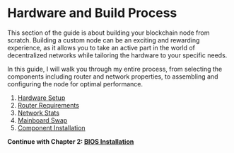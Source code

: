 # Hardware and Build Process

This section of the guide is about building your blockchain node from scratch. Building a custom node can be an exciting and rewarding experience, as it allows you to take an active part in the world of decentralized networks while tailoring the hardware to your specific needs.

In this guide, I will walk you through my entire process, from selecting the components including router and network properties, to assembling and configuring the node for optimal performance.

1. [Hardware Setup](/docs/mainnet/complete-node-guide/hardware-build/start-here)
2. [Router Requirements](/docs/mainnet/complete-node-guide/hardware-build/router-requirement)
3. [Network Stats](/docs/mainnet/complete-node-guide/hardware-build/network-stats)
4. [Mainboard Swap](/docs/mainnet/complete-node-guide/hardware-build/mainboard-swap)
5. [Component Installation](/docs/mainnet/complete-node-guide/hardware-build/component-install)

**Continue with Chapter 2: [BIOS Installation](/docs/mainnet/complete-node-guide/2-bios-installation/)**
